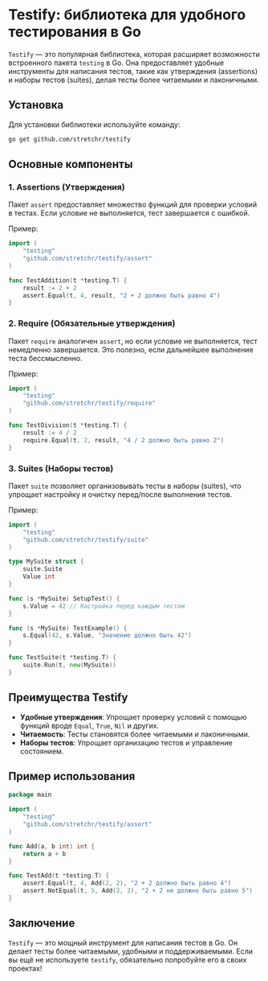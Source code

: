 # Testify: библиотека для удобного тестирования в Go

`Testify` — это популярная библиотека, которая расширяет возможности встроенного пакета `testing` в Go. Она предоставляет удобные инструменты для написания тестов, такие как утверждения (assertions) и наборы тестов (suites), делая тесты более читаемыми и лаконичными.

## Установка

Для установки библиотеки используйте команду:

```bash
go get github.com/stretchr/testify
```

## Основные компоненты

### 1. **Assertions (Утверждения)**
Пакет `assert` предоставляет множество функций для проверки условий в тестах. Если условие не выполняется, тест завершается с ошибкой.

Пример:

```go
import (
    "testing"
    "github.com/stretchr/testify/assert"
)

func TestAddition(t *testing.T) {
    result := 2 + 2
    assert.Equal(t, 4, result, "2 + 2 должно быть равно 4")
}
```

### 2. **Require (Обязательные утверждения)**
Пакет `require` аналогичен `assert`, но если условие не выполняется, тест немедленно завершается. Это полезно, если дальнейшее выполнение теста бессмысленно.

Пример:

```go
import (
    "testing"
    "github.com/stretchr/testify/require"
)

func TestDivision(t *testing.T) {
    result := 4 / 2
    require.Equal(t, 2, result, "4 / 2 должно быть равно 2")
}
```

### 3. **Suites (Наборы тестов)**
Пакет `suite` позволяет организовывать тесты в наборы (suites), что упрощает настройку и очистку перед/после выполнения тестов.

Пример:

```go
import (
    "testing"
    "github.com/stretchr/testify/suite"
)

type MySuite struct {
    suite.Suite
    Value int
}

func (s *MySuite) SetupTest() {
    s.Value = 42 // Настройка перед каждым тестом
}

func (s *MySuite) TestExample() {
    s.Equal(42, s.Value, "Значение должно быть 42")
}

func TestSuite(t *testing.T) {
    suite.Run(t, new(MySuite))
}
```

## Преимущества Testify

- **Удобные утверждения**: Упрощает проверку условий с помощью функций вроде `Equal`, `True`, `Nil` и других.
- **Читаемость**: Тесты становятся более читаемыми и лаконичными.
- **Наборы тестов**: Упрощает организацию тестов и управление состоянием.

## Пример использования

```go
package main

import (
    "testing"
    "github.com/stretchr/testify/assert"
)

func Add(a, b int) int {
    return a + b
}

func TestAdd(t *testing.T) {
    assert.Equal(t, 4, Add(2, 2), "2 + 2 должно быть равно 4")
    assert.NotEqual(t, 5, Add(2, 2), "2 + 2 не должно быть равно 5")
}
```

## Заключение

`Testify` — это мощный инструмент для написания тестов в Go. Он делает тесты более читаемыми, удобными и поддерживаемыми. Если вы ещё не используете `testify`, обязательно попробуйте его в своих проектах!

